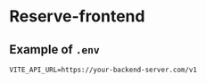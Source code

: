 # Reserve-frontend

## Example of `.env`

```env
VITE_API_URL=https://your-backend-server.com/v1
```
